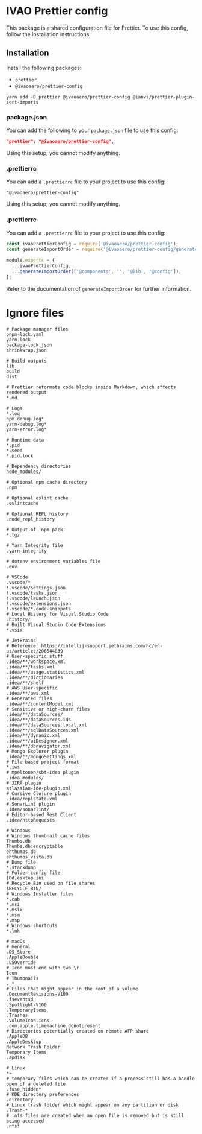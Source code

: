 # IVAO Prettier config

This package is a shared configuration file for Prettier.
To use this config, follow the installation instructions.

## Installation

Install the following packages:
- `prettier`
- `@ivaoaero/prettier-config`

`yarn add -D prettier @ivaoaero/prettier-config @ianvs/prettier-plugin-sort-imports`

### package.json

You can add the following to your `package.json` file to use this config:

```json
"prettier": "@ivaoaero/prettier-config",
```

Using this setup, you cannot modify anything.

### .prettierrc

You can add a `.prettierrc` file to your project to use this config:

```
"@ivaoaero/prettier-config"
```

Using this setup, you cannot modify anything.

### .prettierrc

You can add a `.prettierrc` file to your project to use this config:

```js
const ivaoPrettierConfig = require('@ivaoaero/prettier-config');
const generateImportOrder = require('@ivaoaero/prettier-config/generateImportOrder');

module.exports = {
  ...ivaoPrettierConfig,
  ...generateImportOrder(['@components', '', '@lib', '@config']),
};
```

Refer to the documentation of `generateImportOrder` for further information.

# Ignore files

``` ignorelang
# Package manager files
pnpm-lock.yaml
yarn.lock
package-lock.json
shrinkwrap.json

# Build outputs
lib
build
dist

# Prettier reformats code blocks inside Markdown, which affects rendered output
*.md

# Logs
*.log
npm-debug.log*
yarn-debug.log*
yarn-error.log*

# Runtime data
*.pid
*.seed
*.pid.lock

# Dependency directories
node_modules/

# Optional npm cache directory
.npm

# Optional eslint cache
.eslintcache

# Optional REPL history
.node_repl_history

# Output of 'npm pack'
*.tgz

# Yarn Integrity file
.yarn-integrity

# dotenv environment variables file
.env

# VSCode
.vscode/*
!.vscode/settings.json
!.vscode/tasks.json
!.vscode/launch.json
!.vscode/extensions.json
!.vscode/*.code-snippets
# Local History for Visual Studio Code
.history/
# Built Visual Studio Code Extensions
*.vsix

# JetBrains
# Reference: https://intellij-support.jetbrains.com/hc/en-us/articles/206544839
# User-specific stuff
.idea/**/workspace.xml
.idea/**/tasks.xml
.idea/**/usage.statistics.xml
.idea/**/dictionaries
.idea/**/shelf
# AWS User-specific
.idea/**/aws.xml
# Generated files
.idea/**/contentModel.xml
# Sensitive or high-churn files
.idea/**/dataSources/
.idea/**/dataSources.ids
.idea/**/dataSources.local.xml
.idea/**/sqlDataSources.xml
.idea/**/dynamic.xml
.idea/**/uiDesigner.xml
.idea/**/dbnavigator.xml
# Mongo Explorer plugin
.idea/**/mongoSettings.xml
# File-based project format
*.iws
# mpeltonen/sbt-idea plugin
.idea_modules/
# JIRA plugin
atlassian-ide-plugin.xml
# Cursive Clojure plugin
.idea/replstate.xml
# SonarLint plugin
.idea/sonarlint/
# Editor-based Rest Client
.idea/httpRequests

# Windows
# Windows thumbnail cache files
Thumbs.db
Thumbs.db:encryptable
ehthumbs.db
ehthumbs_vista.db
# Dump file
*.stackdump
# Folder config file
[Dd]esktop.ini
# Recycle Bin used on file shares
$RECYCLE.BIN/
# Windows Installer files
*.cab
*.msi
*.msix
*.msm
*.msp
# Windows shortcuts
*.lnk

# macOs
# General
.DS_Store
.AppleDouble
.LSOverride
# Icon must end with two \r
Icon
# Thumbnails
._*
# Files that might appear in the root of a volume
.DocumentRevisions-V100
.fseventsd
.Spotlight-V100
.TemporaryItems
.Trashes
.VolumeIcon.icns
.com.apple.timemachine.donotpresent
# Directories potentially created on remote AFP share
.AppleDB
.AppleDesktop
Network Trash Folder
Temporary Items
.apdisk

# Linux
*~
# temporary files which can be created if a process still has a handle open of a deleted file
.fuse_hidden*
# KDE directory preferences
.directory
# Linux trash folder which might appear on any partition or disk
.Trash-*
# .nfs files are created when an open file is removed but is still being accessed
.nfs*
```
